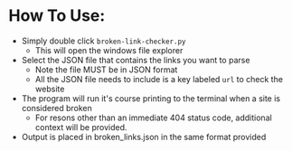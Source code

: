 # How To Use: 
- Simply double click `broken-link-checker.py`
    -  This will open the windows file explorer
- Select the JSON file that contains the links you want to parse
    - Note the file MUST be in JSON format
    - All the JSON file needs to include is a key labeled `url` to check the website
- The program will run it's course printing to the terminal when a site is considered broken
    - For resons other than an immediate 404 status code, additional context will be provided.
- Output is placed in broken_links.json in the same format provided